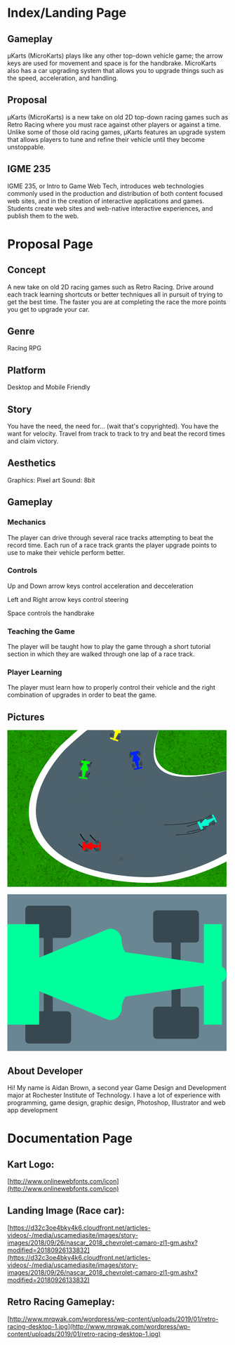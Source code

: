 # Index/Landing Page

## Gameplay

μKarts (MicroKarts) plays like any other top-down vehicle game; the arrow keys are used for movement and space is for the handbrake. MicroKarts also has a car upgrading system that allows you to upgrade things such as the speed, acceleration, and handling.

## Proposal

μKarts (MicroKarts) is a new take on old 2D top-down racing games such as Retro Racing where you must race against other players or against a time. Unlike some of those old racing games, μKarts features an upgrade system that allows players to tune and refine their vehicle until they become unstoppable.

## IGME 235

IGME 235, or Intro to Game Web Tech, introduces web technologies commonly used in the production and distribution of both content focused web sites, and in the creation of interactive applications and games. Students create web sites and web-native interactive experiences, and publish them to the web.

# Proposal Page

## Concept

A new take on old 2D racing games such as Retro Racing. Drive around each track learning shortcuts or better techniques all in pursuit of trying to get the best time. The faster you are at completing the race the more points you get to upgrade your car.

## Genre

Racing RPG

## Platform

Desktop and Mobile Friendly

## Story

You have the need, the need for... (wait that's copyrighted). You have the want for velocity. Travel from track to track to try and beat the record times and claim victory.

## Aesthetics

Graphics: Pixel art
Sound: 8bit

## Gameplay

### **Mechanics**

The player can drive through several race tracks attempting to beat the record time. Each run of a race track grants the player upgrade points to use to make their vehicle perform better.

### **Controls**

Up and Down arrow keys control acceleration and decceleration

Left and Right arrow keys control steering

Space controls the handbrake

### **Teaching the Game**

The player will be taught how to play the game through a short tutorial section in which they are walked through one lap of a race track.

### **Player Learning**

The player must learn how to properly control their vehicle and the right combination of upgrades in order to beat the game.

## Pictures

![GamePic1](imgs/game.png)

![GamePic2](imgs/game2.png)

## About Developer

Hi! My name is Aidan Brown, a second year Game Design and Development major at Rochester Institute of Technology. I have a lot of experience with programming, game design, graphic design, Photoshop, Illustrator and web app development

# Documentation Page

## Kart Logo:
[http://www.onlinewebfonts.com/icon](http://www.onlinewebfonts.com/icon)

## Landing Image (Race car):
[https://d32c3oe4bky4k6.cloudfront.net/articles-videos/-/media/uscamediasite/images/story-images/2018/09/26/nascar_2018_chevrolet-camaro-zl1-gm.ashx?modified=20180926133832](https://d32c3oe4bky4k6.cloudfront.net/articles-videos/-/media/uscamediasite/images/story-images/2018/09/26/nascar_2018_chevrolet-camaro-zl1-gm.ashx?modified=20180926133832)

## Retro Racing Gameplay:
[http://www.mrqwak.com/wordpress/wp-content/uploads/2019/01/retro-racing-desktop-1.jpg](http://www.mrqwak.com/wordpress/wp-content/uploads/2019/01/retro-racing-desktop-1.jpg)